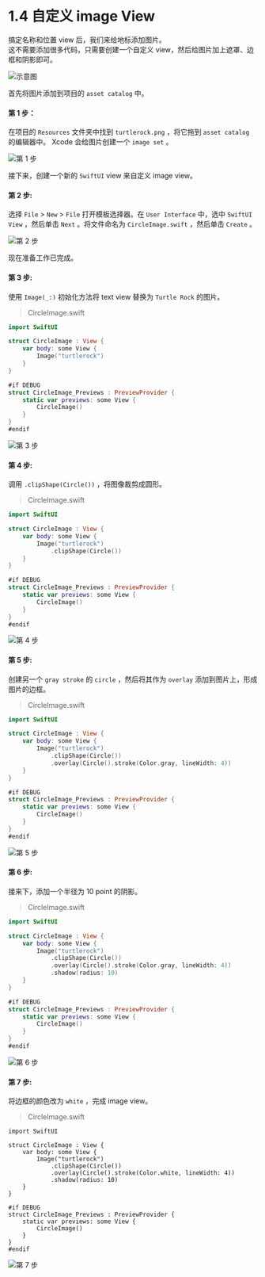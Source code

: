 # 1.4 自定义 image View

搞定名称和位置 view 后，我们来给地标添加图片。  
这不需要添加很多代码，只需要创建一个自定义 view，然后给图片加上遮罩、边框和阴影即可。

![&#x793A;&#x610F;&#x56FE;](../../../.gitbook/assets/4.0.gif)

首先将图片添加到项目的 `asset catalog` 中。

#### 第 1 步：

在项目的 `Resources` 文件夹中找到 `turtlerock.png` ，将它拖到 `asset catalog` 的编辑器中。 Xcode 会给图片创建一个 `image set` 。  


![&#x7B2C; 1 &#x6B65;](../../../.gitbook/assets/image%20%289%29.png)

接下来，创建一个新的 `SwiftUI` view 来自定义 image view。

#### 第 2 步:

选择 `File` &gt; `New` &gt; `File` 打开模板选择器。在 `User Interface` 中，选中 `SwiftUI View` ，然后单击 `Next` 。将文件命名为 `CircleImage.swift` ，然后单击 `Create` 。

![&#x7B2C; 2 &#x6B65;](../../../.gitbook/assets/image%20%285%29.png)

现在准备工作已完成。

#### 第 3 步:

使用 `Image(_:)` 初始化方法将 text view 替换为 `Turtle Rock` 的图片。

> CircleImage.swift

```swift
import SwiftUI

struct CircleImage : View {
    var body: some View {
        Image("turtlerock")
    }
}

#if DEBUG
struct CircleImage_Previews : PreviewProvider {
    static var previews: some View {
        CircleImage()
    }
}
#endif
```

![&#x7B2C; 3 &#x6B65;](../../../.gitbook/assets/image.png)

#### 第 4 步:

调用 `.clipShape(Circle())` ，将图像裁剪成圆形。

> CircleImage.swift

```swift
import SwiftUI

struct CircleImage : View {
    var body: some View {
        Image("turtlerock")
            .clipShape(Circle())
    }
}

#if DEBUG
struct CircleImage_Previews : PreviewProvider {
    static var previews: some View {
        CircleImage()
    }
}
#endif
```

![&#x7B2C; 4 &#x6B65;](../../../.gitbook/assets/image%20%282%29.png)

#### 第 5 步:

创建另一个 `gray stroke` 的 `circle` ，然后将其作为 `overlay` 添加到图片上，形成图片的边框。

> CircleImage.swift

```swift
import SwiftUI

struct CircleImage : View {
    var body: some View {
        Image("turtlerock")
            .clipShape(Circle())
            .overlay(Circle().stroke(Color.gray, lineWidth: 4))
    }
}

#if DEBUG
struct CircleImage_Previews : PreviewProvider {
    static var previews: some View {
        CircleImage()
    }
}
#endif
```

![&#x7B2C; 5 &#x6B65;](../../../.gitbook/assets/image%20%2818%29.png)

#### 第 6 步:

接来下，添加一个半径为 10 point 的阴影。

> CircleImage.swift

```swift
import SwiftUI

struct CircleImage : View {
    var body: some View {
        Image("turtlerock")
            .clipShape(Circle())
            .overlay(Circle().stroke(Color.gray, lineWidth: 4))
            .shadow(radius: 10)
    }
}

#if DEBUG
struct CircleImage_Previews : PreviewProvider {
    static var previews: some View {
        CircleImage()
    }
}
#endif
```

![&#x7B2C; 6 &#x6B65;](../../../.gitbook/assets/image%20%2814%29.png)

#### 第 7 步:

将边框的颜色改为 `white` ，完成 image view。

> CircleImage.swift

```text
import SwiftUI

struct CircleImage : View {
    var body: some View {
        Image("turtlerock")
            .clipShape(Circle())
            .overlay(Circle().stroke(Color.white, lineWidth: 4))
            .shadow(radius: 10)
    }
}

#if DEBUG
struct CircleImage_Previews : PreviewProvider {
    static var previews: some View {
        CircleImage()
    }
}
#endif
```

![&#x7B2C; 7 &#x6B65;](../../../.gitbook/assets/image%20%286%29.png)



